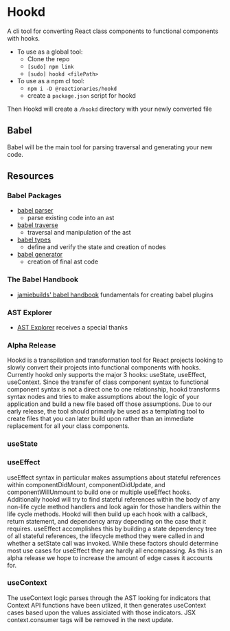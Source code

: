# Hookd
A cli tool for converting React class components to functional components with hooks.
- To use as a global tool:
  - Clone the repo
  - `[sudo] npm link`
  - `[sudo] hookd <filePath>`
- To use as a npm cl tool:
  - `npm i -D @reactionaries/hookd`
  - create a `package.json` script for hookd

Then Hookd will create a `/hookd` directory with your newly converted file
## Babel
Babel will be the main tool for parsing traversal and generating your new code.
## Resources
### Babel Packages
  - [babel parser](https://babeljs.io/docs/en/babel-parser)
    - parse existing code into an ast
  - [babel traverse](https://babeljs.io/docs/en/babel-traverse)
    - traversal and manipulation of the ast
  - [babel types](https://babeljs.io/docs/en/babel-types)
    - define and verify the state and creation of nodes
  - [babel generator](https://babeljs.io/docs/en/babel-generator)
    - creation of final ast code
### The Babel Handbook
  - [jamiebuilds' babel handbook](https://github.com/jamiebuilds/babel-handbook/blob/master/translations/en/plugin-handbook.md) fundamentals for creating babel plugins
### AST Explorer
  - [AST Explorer](https://astexplorer.net/) receives a special thanks

### Alpha Release
Hookd is a transpilation and transformation tool for React projects looking to slowly convert their projects into functional components with hooks.
Currently hookd only supports the major 3 hooks: useState, useEffect, useContext. Since the transfer of class component syntax to functional component syntax is not a direct one to one relationship, hookd transforms syntax nodes and tries to make assumptions about the logic of your application and build a new file based off those assumptions.
Due to our early release, the tool should primarily be used as a templating tool to create files that you can later build upon rather than an immediate replacement for all your class components.

### useState


### useEffect
useEffect syntax in particular makes assumptions about stateful references within componentDidMount, componentDidUpdate, and componentWillUnmount to build one or multiple useEffect hooks.  Additionally hookd will try to find stateful references within the body of any non-life cycle method handlers and look again for those handlers within the life cycle methods.
Hookd will then build up each hook with a callback, return statement, and dependency array depending on the case that it requires.  useEffect accomplishes this by building a state dependency tree of all stateful references, the lifecycle method they were called in and whether a setState call was invoked.  While these factors should determine most use cases for useEffect they are hardly all encompassing. As this is an alpha release we hope to increase the amount of edge cases it accounts for. 

### useContext
The useContext logic parses through the AST looking for indicators that Context API functions have been utlized, it then generates useContext cases based upon the values assiciated with those indicators. JSX context.consumer tags will be removed in the next update.
